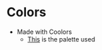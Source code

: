 # Colors

- Made with Coolors
  - [This](https://coolors.co/ff75ff-3cff3c-222222-f6f0ed-a790a7) is the palette used
